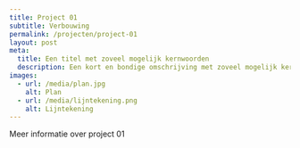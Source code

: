 ```yaml
---
title: Project 01
subtitle: Verbouwing
permalink: /projecten/project-01
layout: post
meta:
  title: Een titel met zoveel mogelijk kernwoorden
  description: Een kort en bondige omschrijving met zoveel mogelijk kernwoorden zoals architect, nieuwbouw, verbouwingen, renovaties...
images:
  - url: /media/plan.jpg
    alt: Plan
  - url: /media/lijntekening.png
    alt: Lijntekening
---
```


Meer informatie over project 01

